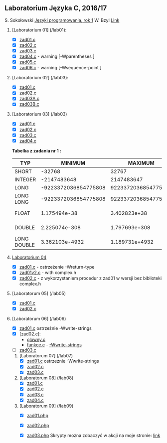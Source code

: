 ## Laboratorium Języka C, 2016/17

S. Sokołowski
[Języki programowania, rok 1](https://inf.ug.edu.pl/~stefan/Dydaktyka/JezProg/)
W. Bzyl
[Link](http://wbzyl.inf.ug.edu.pl/rails2/jp)

1. [Laboratorium 01]  (/lab01):

 	* [x] [zad01.c](lab01/zad01.c)
	* [x] [zad02.c](lab01/zad02.c)
	* [x] [zad03.c](lab01/zad03.c)
	* [x] [zad04.c](lab01/zad04.c) - warning [-Wparentheses ]
	* [x] [zad05.c](lab01/zad05.c)
	* [x] [zad06.c](lab01/zad06.c) - warning [-Wsequence-point ]

1. [Laboratorium 02]  (/lab03):

   	* [x] [zad01.c](lab02/zad01.c)
  	* [x] [zad02.c](lab02/zad02.c)
  	* [x] [zad03A.c](lab02/zad03A.c)
  	* [x] [zad03B.c](lab02/zad03B.c)

1. [Laboratorium 03] (/lab03)
	* [x] [zad01.c](lab03/zad01.c)
	* [x] [zad02.c](lab03/zad02.c)
	* [x] [zad03.c](lab03/zad03.c)
	* [x] [zad04.c](lab03/zad04.c)

	**Tabelka z zadania nr 1 :**

	|    TYP      |       MINIMUM       |       MAXIMUM       |      ZIARNO     |      PRECYZJA    |      WE/WY     |
	|-------------|---------------------|---------------------|-----------------|------------------|----------------|
	|SHORT        |               -32768|                32767|                 |                  |       %i       |
	|INTEGER      |          -2147483648|           2147483647|                 |                  |       %i       |
	|LONG         | -9223372036854775808|  9223372036854775807|                 |                  |       %li      |
	|LONG LONG    | -9223372036854775808|  9223372036854775807|                 |                  |       %lli     |
	|FLOAT        |         1.175494e-38|         3.402823e+38|     1.192093e-07|                 6|   %f lub %e    |
	|DOUBLE       |        2.225074e-308|        1.797693e+308|     2.220446e-16|                15|  %lf lub %le   |
	|LONG DOUBLE  |       3.362103e-4932|       1.189731e+4932|     1.084202e-19|                18|   %Lf lub %Le  |


1. [Laboratorium 04](/lab04)
  	* [x] [zad01.c](lab04/zad01.c) - ostrzeżenie -Wreturn-type
    * [x] [zad01v2.c](lab04/zad01v2.c) - with complex.h
    * [x] [zad02.c](lab04/zad02.c) - z wykorzystaniem procedur z zad01 w wersji bez biblioteki complex.h

1. [Laboratorum 05] (/lab05)
    * [x] [zad01.c](lab05/zad01.c)
    * [x] [zad02.c](lab05/zad02.c)

1. [Laboratorum 06] (/lab06)
    * [x] [zad01.c](lab06/zad01.c) ostrzeżnie -Wwrite-strings
    * [x] [zad02.c]:
        *  [glowny.c](lab06/glowny.c)
        *  [funkce.c](lab06/funkcje.c) - [-Wwrite-strings](http://stackoverflow.com/questions/1524356/c-deprecated-conversion-from-string-constant-to-char)
    * [ ] [zad03.c](lab06/zad03.c)
    1. [Laboratorum 07] (/lab07)
        * [x] [zad01.c](lab07/zad01.c) ostrzeżnie -Wwrite-strings
        * [x] [zad02.c](lab07/zad02.c)
        * [x] [zad03.c](lab07/zad03.c)
    1. [Laboratorum 08] (/lab08)
        * [x] [zad01.c](lab08/zad01.c)
        * [x] [zad02.c](lab08/zad02.c)
        * [x] [zad03.c](lab08/zad03.c)
        * [x] [zad04.c](lab08/zad04.c)
    1. [Laboratorum 09] (/lab09)
       * [x] [zad01.php](lab09/zad01.php)
       * [x] [zad02.php](lab09/zad02.php)
       * [x] [zad03.php](lab09/zad03.php)
  Skrypty można zobaczyć w akcji na moje stronie: [link](sigma.ug.edu.pl/~mfierek/zadania.html)
    
